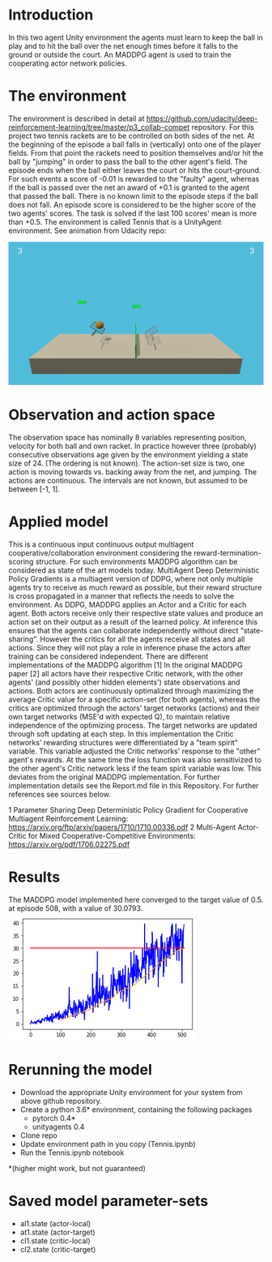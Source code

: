# Introduction
In this two agent Unity environment the agents must learn to keep the ball in play and to hit the ball over the net enough times before it falls to the ground or outside the court.  An MADDPG agent is used to train the cooperating actor network policies.

# The environment
The environment is described in detail at https://github.com/udacity/deep-reinforcement-learning/tree/master/p3_collab-compet  repository. For this project two tennis rackets are to be controlled on both sides of the net. At the beginning of the episode a ball falls in (vertically) onto one of the player fields. From that point the rackets need to position themselves and/or hit the ball by "jumping" in order to pass the ball to the other agent's field. The episode ends when the ball either leaves the court or hits the court-ground. For such events a score of -0.01 is rewarded to the "faulty" agent, whereas if the ball is passed over the net an award of +0.1 is granted to the agent that passed the ball. There is no known limit to the episode steps if the ball does not fall. An episode score is considered to be the higher score of the two agents' scores. The task is solved if the last 100 scores' mean is more than +0.5. The environment is called Tennis that is a UnityAgent environment. See animation from Udacity repo:

![Multiagent Tennis Gif](https://github.com/petsol/MultiAgentCooperation_UnityAgent_MADDPG_Udacity/blob/master/tennis.gif?raw=true)


# Observation and action space
The observation space has nominally 8 variables representing position, velocity for both ball and own racket. In practice however three (probably) consecutive observations age given by the environment yielding a state size of 24. (The ordering is not known). The action-set size is two, one action is moving towards vs. backing away from the net, and jumping. The actions are continuous. The intervals are not known, but assumed to be between [-1, 1].  

# Applied model
This is a continuous input continuous output multiagent cooperative/collaboration environment considering the reward-termination-scoring structure. For such environments MADDPG algorithm can be considered as state of the art models today. MultiAgent Deep Deterministic Policy Gradients is a multiagent version of DDPG, where not only multiple agents try to receive as much reward as possible, but their reward structure is cross propagated in a manner that reflects the needs to solve the environment. As DDPG, MADDPG applies an Actor and a Critic for each agent. Both actors receive only their respective state values and produce an action set on their output as a result of the learned policy. At inference this ensures that the agents can collaborate independently without direct "state-sharing". However the critics for all the agents receive all states and all actions. Since they will not play a role in inference phase the actors after training can be considered independent. There are different implementations of the MADDPG algorithm [1] In the original MADDPG paper [2] all actors have their respective Critic network, with the other agents' (and possibly other hidden elements') state observations and actions. Both actors are continuously optimalized through maximizing the average Critic value for a specific action-set (for both agents), whereas the critics are optimized through the actors' target networks (actions) and their own target networks (MSE'd with expected Q), to maintain relative independence of the optimizing process. The target networks are updated through soft updating at each step. In this implementation the Critic networks' rewarding structures were differentiated by a "team spirit" variable. This variable adjusted the Critic networks' response to the "other" agent's rewards.  At the same time the loss function was also sensitivized to the other agent's Critic network less if the team spirit variable was low. This deviates from the original MADDPG implementation. For further implementation details see the Report.md file in this Repository. For further references see sources below.  

1 Parameter Sharing Deep Deterministic Policy Gradient for Cooperative Multiagent Reinforcement Learning: https://arxiv.org/ftp/arxiv/papers/1710/1710.00336.pdf
2 Multi-Agent Actor-Critic for Mixed Cooperative-Competitive Environments: https://arxiv.org/pdf/1706.02275.pdf

# Results
The MADDPG model implemented here converged to the target value of 0.5. at episode 508, with a value of 30.0793.
![Continuous Control Convergence Graph](https://github.com/petsol/ContinuousControl_UnityAgent_DDPG_Udacity/blob/master/ContinuousControl_convergence.png?raw=true)

# Rerunning the model

- Download the appropriate Unity environment for your system from above github repository.
- Create a python 3.6* environment, containing the following packages 
  - pytorch 0.4*
  - unityagents 0.4
- Clone repo
- Update environment path in you copy (Tennis.ipynb)
- Run the Tennis.ipynb notebook

\*(higher might work, but not guaranteed)

# Saved model parameter-sets
- al1.state (actor-local)
- at1.state (actor-target)
- cl1.state (critic-local)
- cl2.state (critic-target)
